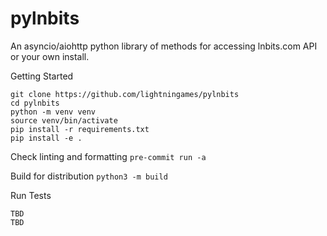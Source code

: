 # pylnbits

An asyncio/aiohttp python library of methods for accessing lnbits.com API or your own install.

Getting Started

```
git clone https://github.com/lightningames/pylnbits
cd pylnbits
python -m venv venv
source venv/bin/activate
pip install -r requirements.txt
pip install -e .
```

Check linting and formatting
`pre-commit run -a`

Build for distribution
`python3 -m build`

Run Tests

```
TBD
TBD
```
